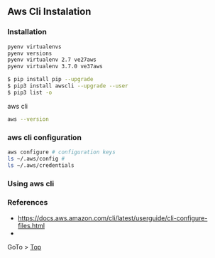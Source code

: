 
## Aws Cli Instalation


### Installation



```bash
pyenv virtualenvs
pyenv versions
pyenv virtualenv 2.7 ve27aws
pyenv virtualenv 3.7.0 ve37aws
```

```bash
$ pip install pip --upgrade
$ pip3 install awscli --upgrade --user
$ pip3 list -o
```

aws cli 
```bash
aws --version
```

### aws cli configuration


```bash
aws configure # configuration keys
ls ~/.aws/config # 
ls ~/.aws/credentials
```


### Using aws cli

### References

- https://docs.aws.amazon.com/cli/latest/userguide/cli-configure-files.html
- 




GoTo > [Top](#the-journey-is-the-reward) 

